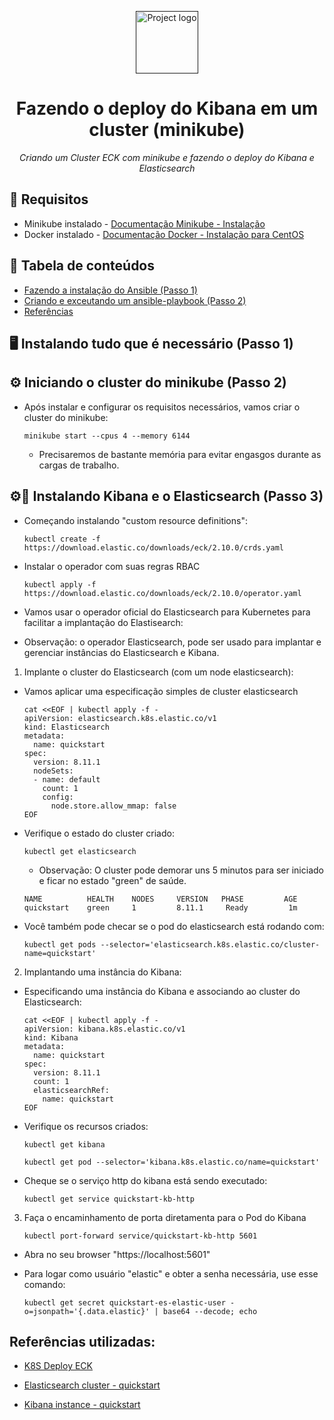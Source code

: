 
<p align="center">
  <a href="" rel="noopener">
 <img max-width=400px height=100px src="https://upload.wikimedia.org/wikipedia/commons/thumb/4/45/Logo_CompassoUOL_Positivo.png/1200px-Logo_CompassoUOL_Positivo.png" alt="Project logo"></a>
</p>

<h1 align="center">Fazendo o deploy do Kibana em um cluster (minikube)</h1> 
<p align="center"><i>Criando um Cluster ECK com minikube e fazendo o deploy do Kibana e Elasticsearch </i></p>

## 📑 Requisitos

- Minikube instalado - [Documentação Minikube - Instalação](https://minikube.sigs.k8s.io/docs/start/)
- Docker instalado - [Documentação Docker - Instalação para CentOS](https://docs.docker.com/engine/install/centos/)

## 📝 Tabela de conteúdos
- [Fazendo a instalação do Ansible (Passo 1)](#step1)
- [Criando e exceutando um ansible-playbook (Passo 2)](#step2)
- [Referências](#documentation)

## 🖥️ Instalando tudo que é necessário (Passo 1)<a name = "step1"></a>

## ⚙️ Iniciando o cluster do minikube (Passo 2)<a name = "step2"></a>

- Após instalar e configurar os requisitos necessários, vamos criar o cluster do minikube:

    ```
    minikube start --cpus 4 --memory 6144
    ```

    - Precisaremos de bastante memória para evitar engasgos durante as cargas de trabalho.

## ⚙️🔽 Instalando Kibana e o Elasticsearch (Passo 3)<a name = "step3"></a>

- Começando instalando "custom resource definitions":

    ```
    kubectl create -f https://download.elastic.co/downloads/eck/2.10.0/crds.yaml
    ```

- Instalar o operador com suas regras RBAC

    ```
    kubectl apply -f https://download.elastic.co/downloads/eck/2.10.0/operator.yaml
    ```

- Vamos usar o operador oficial do Elasticsearch para Kubernetes para facilitar a implantação do Elastisearch:
- Observação: o operador Elasticsearch, pode ser usado para implantar e gerenciar instâncias do Elasticsearch e Kibana.

1. Implante o cluster do Elasticsearch (com um node elasticsearch):

- Vamos aplicar uma especificação simples de cluster elasticsearch

    ```
    cat <<EOF | kubectl apply -f -
    apiVersion: elasticsearch.k8s.elastic.co/v1
    kind: Elasticsearch
    metadata:
      name: quickstart
    spec:
      version: 8.11.1
      nodeSets:
      - name: default
        count: 1
        config:
          node.store.allow_mmap: false
    EOF
    ```

- Verifique o estado do cluster criado:

    ```
    kubectl get elasticsearch
    ```

    - Observação: O cluster pode demorar uns 5 minutos para ser iniciado e ficar no estado "green" de saúde. 

    ```
    NAME          HEALTH    NODES     VERSION   PHASE         AGE
    quickstart    green     1         8.11.1     Ready         1m
    ```

- Você também pode checar se o pod do elasticsearch está rodando com:

    ```
    kubectl get pods --selector='elasticsearch.k8s.elastic.co/cluster-name=quickstart'
    ```

2. Implantando uma instância do Kibana:

- Especificando uma instância do Kibana e associando ao cluster do Elasticsearch:

    ```
    cat <<EOF | kubectl apply -f -
    apiVersion: kibana.k8s.elastic.co/v1
    kind: Kibana
    metadata:
      name: quickstart
    spec:
      version: 8.11.1
      count: 1
      elasticsearchRef:
        name: quickstart
    EOF
    ```

- Verifique os recursos criados:

    ```
    kubectl get kibana
    ```

    ```
    kubectl get pod --selector='kibana.k8s.elastic.co/name=quickstart'
    ```

- Cheque se o serviço http do kibana está sendo executado:

    ```
    kubectl get service quickstart-kb-http

    ```


3. Faça o encaminhamento de porta diretamenta para o Pod do Kibana

    ```
    kubectl port-forward service/quickstart-kb-http 5601
    ```

- Abra no seu browser "https://localhost:5601"

- Para logar como usuário "elastic" e obter a senha necessária, use esse comando:

    ```
    kubectl get secret quickstart-es-elastic-user -o=jsonpath='{.data.elastic}' | base64 --decode; echo
    ```

## Referências utilizadas:<a name="documentation"></a>

- [K8S Deploy ECK](https://www.elastic.co/guide/en/cloud-on-k8s/master/k8s-deploy-eck.html#k8s-deploy-eck)

- [Elasticsearch cluster - quickstart](https://www.elastic.co/guide/en/cloud-on-k8s/master/k8s-deploy-elasticsearch.html) 

- [Kibana instance - quickstart](https://www.elastic.co/guide/en/cloud-on-k8s/master/k8s-deploy-kibana.html)
